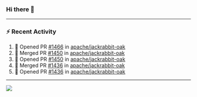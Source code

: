 ### Hi there 👋

---

### :zap: Recent Activity

<!--START_SECTION:activity-->
1. 💪 Opened PR [#1466](https://github.com/apache/jackrabbit-oak/pull/1466) in [apache/jackrabbit-oak](https://github.com/apache/jackrabbit-oak)
2. 🎉 Merged PR [#1450](https://github.com/apache/jackrabbit-oak/pull/1450) in [apache/jackrabbit-oak](https://github.com/apache/jackrabbit-oak)
3. 💪 Opened PR [#1450](https://github.com/apache/jackrabbit-oak/pull/1450) in [apache/jackrabbit-oak](https://github.com/apache/jackrabbit-oak)
4. 🎉 Merged PR [#1436](https://github.com/apache/jackrabbit-oak/pull/1436) in [apache/jackrabbit-oak](https://github.com/apache/jackrabbit-oak)
5. 💪 Opened PR [#1436](https://github.com/apache/jackrabbit-oak/pull/1436) in [apache/jackrabbit-oak](https://github.com/apache/jackrabbit-oak)
<!--END_SECTION:activity-->

---

<!--
**fabriziofortino/fabriziofortino** is a ✨ _special_ ✨ repository because its `README.md` (this file) appears on your GitHub profile.

Here are some ideas to get you started:

- 🔭 I’m currently working on ...
- 🌱 I’m currently learning ...
- 👯 I’m looking to collaborate on ...
- 🤔 I’m looking for help with ...
- 💬 Ask me about ...
- 📫 How to reach me: ...
- 😄 Pronouns: ...
- ⚡ Fun fact: ...
-->
![](https://komarev.com/ghpvc/?username=fabriziofortino)
